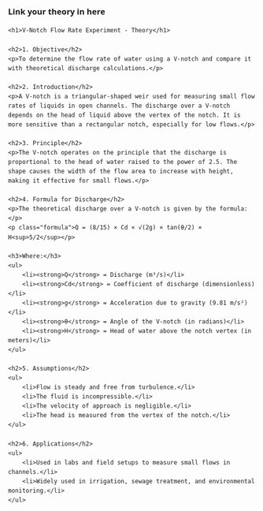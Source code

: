 ### Link your theory in here
<!DOCTYPE html>
<html lang="en">
<head>
    <meta charset="UTF-8">
    <title>V-Notch Flow Rate Experiment - Theory</title>
    <style>
        body {
            font-family: "Segoe UI", Tahoma, Geneva, Verdana, sans-serif;
            margin: 40px;
            line-height: 1.6;
        }
        h1, h2 {
            color: #2c3e50;
        }
        .formula {
            font-weight: bold;
            color: #c0392b;
        }
        ul {
            margin-left: 20px;
        }
    </style>
</head>
<body>

    <h1>V-Notch Flow Rate Experiment - Theory</h1>

    <h2>1. Objective</h2>
    <p>To determine the flow rate of water using a V-notch and compare it with theoretical discharge calculations.</p>

    <h2>2. Introduction</h2>
    <p>A V-notch is a triangular-shaped weir used for measuring small flow rates of liquids in open channels. The discharge over a V-notch depends on the head of liquid above the vertex of the notch. It is more sensitive than a rectangular notch, especially for low flows.</p>

    <h2>3. Principle</h2>
    <p>The V-notch operates on the principle that the discharge is proportional to the head of water raised to the power of 2.5. The shape causes the width of the flow area to increase with height, making it effective for small flows.</p>

    <h2>4. Formula for Discharge</h2>
    <p>The theoretical discharge over a V-notch is given by the formula:</p>
    <p class="formula">Q = (8/15) × Cd × √(2g) × tan(θ/2) × H<sup>5/2</sup></p>

    <h3>Where:</h3>
    <ul>
        <li><strong>Q</strong> = Discharge (m³/s)</li>
        <li><strong>Cd</strong> = Coefficient of discharge (dimensionless)</li>
        <li><strong>g</strong> = Acceleration due to gravity (9.81 m/s²)</li>
        <li><strong>θ</strong> = Angle of the V-notch (in radians)</li>
        <li><strong>H</strong> = Head of water above the notch vertex (in meters)</li>
    </ul>

    <h2>5. Assumptions</h2>
    <ul>
        <li>Flow is steady and free from turbulence.</li>
        <li>The fluid is incompressible.</li>
        <li>The velocity of approach is negligible.</li>
        <li>The head is measured from the vertex of the notch.</li>
    </ul>

    <h2>6. Applications</h2>
    <ul>
        <li>Used in labs and field setups to measure small flows in channels.</li>
        <li>Widely used in irrigation, sewage treatment, and environmental monitoring.</li>
    </ul>

</body>
</html>

